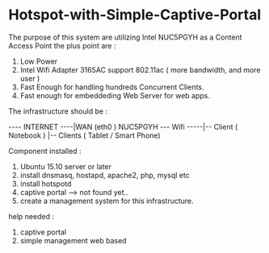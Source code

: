 # Hotspot-with-Simple-Captive-Portal

The purpose of this system are utilizing Intel NUC5PGYH as a Content Access Point
the plus point are :
  1. Low Power
  2. Intel Wifi Adapter 3165AC  support 802.11ac ( more bandwidth, and more user )
  3. Fast Enough for handling hundreds Concurrent Clients.
  4. Fast enough for embeddeding Web Server for web apps.
  
The infrastructure should be :

---- INTERNET ----|WAN (eth0 ) 
                        NUC5PGYH --- Wifi -----|-- Client ( Notebook )
                                               |-- Clients ( Tablet / Smart Phone)
                                               
Component installed :
1. Ubuntu 15.10 server or later
2. install dnsmasq, hostapd, apache2, php, mysql etc
3. install hotspotd
4. captive portal --> not found yet..
5. create a management system for this infrastructure.

help needed :
1. captive portal
2. simple management web based
